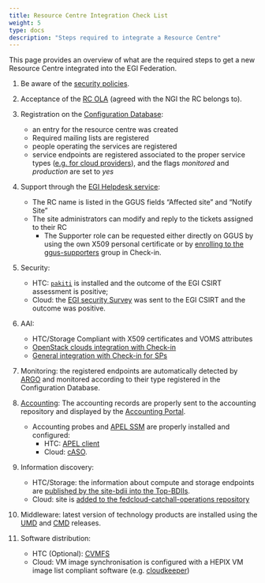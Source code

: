 ```yaml
---
title: Resource Centre Integration Check List
weight: 5
type: docs
description: "Steps required to integrate a Resource Centre"
---
```


This page provides an overview of what are the required steps to get a new
Resource Centre integrated into the EGI Federation.

1. Be aware of the
   [security policies](https://go.egi.eu/policies-and-procedures).

1. Acceptance of the
   [RC OLA](https://documents.egi.eu/public/ShowDocument?docid=31) (agreed with
   the NGI the RC belongs to).

1. Registration on the
   [Configuration Database](../../../internal/configuration-database):

   - an entry for the resource centre was created
   - Required mailing lists are registered
   - people operating the services are registered
   - service endpoints are registered associated to the proper service types
     ([e.g. for cloud providers](../../cloud-compute/registration)), and the
     flags _monitored_ and _production_ are set to _yes_

1. Support through the [EGI Helpdesk service](../../../internal/helpdesk):

   - The RC name is listed in the GGUS fields “Affected site” and “Notify Site”
   - The site administrators can modify and reply to the tickets assigned to
     their RC
     - The Supporter role can be requested either directly on GGUS by using the
       own X509 personal certificate or by
       [enrolling to the ggus-supporters](https://aai.egi.eu/registry/co_petitions/start/coef:69)
       group in Check-in.

1. Security:

   - HTC: [`pakiti`](../../../internal/security-coordination/monitoring/pakiti) is
     installed and the outcome of the EGI CSIRT assessment is positive;
   - Cloud: the [EGI security Survey](https://survey.egi.eu/327232) was sent to
     the EGI CSIRT and the outcome was positive.

1. AAI:

   - HTC/Storage Compliant with X509 certificates and VOMS attributes
   - [OpenStack clouds integration with Check-in](../../cloud-compute/openstack/#egi-aai)
   - [General integration with Check-in for SPs](../../check-in/sp/)

1. Monitoring: the registered endpoints are automatically detected by
   [ARGO](../../../internal/monitoring) and monitored according to their type
   registered in the Configuration Database.

1. [Accounting](../../../internal/accounting): The accounting records are
   properly sent to the accounting repository and displayed by the
   [Accounting Portal](https://accounting.egi.eu/).

   - Accounting probes and [APEL SSM](https://github.com/apel/ssm) are properly
     installed and configured:
     - HTC: [APEL client](https://github.com/apel/apel)
     - Cloud: [cASO](https://github.com/IFCA/caso).

1. Information discovery:

   - HTC/Storage: the information about compute and storage endpoints are
     [published by the site-bdii into the Top-BDIIs](../../operations-manuals/man01_how_to_publish_site_information/).
   - Cloud: site is
     [added to the fedcloud-catchall-operations repository](../../cloud-compute/openstack/#catch-all-operations)

1. Middleware: latest version of technology products are installed using the
   [UMD](https://confluence.egi.eu/display/EGIBG/Unified+Middleware+Distribution)
   and
   [CMD](https://confluence.egi.eu/display/EGIBG/Cloud+Middleware+Distribution)
   releases.

1. Software distribution:
   - HTC (Optional): [CVMFS](https://github.com/cvmfs-contrib/egi-cvmfs)
   - Cloud: VM image synchronisation is configured with a HEPIX VM image list
     compliant software (e.g.
     [cloudkeeper](https://github.com/the-cloudkeeper-project/cloudkeeper))
